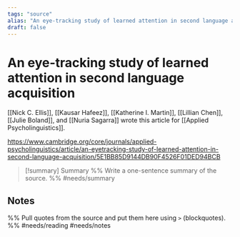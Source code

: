 ```yaml
---
tags: "source"
alias: "An eye-tracking study of learned attention in second language acquisition"
draft: false
---
```

# An eye-tracking study of learned attention in second language acquisition
[[Nick C. Ellis]], [[Kausar Hafeez]], [[Katherine I. Martin]], [[Lillian Chen]], [[Julie Boland]], and [[Nuria Sagarra]] wrote this article for [[Applied Psycholinguistics]].

https://www.cambridge.org/core/journals/applied-psycholinguistics/article/an-eyetracking-study-of-learned-attention-in-second-language-acquisition/5E1BB85D9144DB90F4526F01DED94BCB

> [!summary] Summary
> %% Write a one-sentence summary of the source. %%
#needs/summary 
## Notes
%% Pull quotes from the source and put them here using `>` (blockquotes). %%
#needs/reading #needs/notes